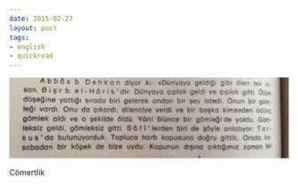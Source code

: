 ```yaml
---
date: 2015-02-27
layout: post
tags:
- english
- quickread
---
```


![](/images/tumblr_nkf126we001u3gx2to1_1280.jpg)

Cömertlik
